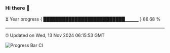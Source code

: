 ### Hi there 👋

⏳ Year progress { ██████████████████████████▁▁▁▁ } 86.68 %

---

⏰ Updated on Wed, 13 Nov 2024 06:15:53 GMT

![Progress Bar CI](https://github.com/code-lakshay/GitHub-Actions-Demo/workflows/Progress%20Bar%20CI/badge.svg)
